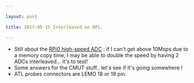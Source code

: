 ```yaml
---

layout: post

title: 2017-05-15 Interleaved on RPi.

---
```



-   Still about the [RPi0 high-speed
    ADC](https://github.com/kelu124/bomanz/) : if I can't get above
    10Msps due to a memory copy time, I may be able to double the speed
    by having 2 ADCs interleaved... it's to test!
-   Some answers for the CMUT stuff.. let's see if it's going somewhere
    !
-   ATL probes connectors are LEMO 18 or 19 pin.

